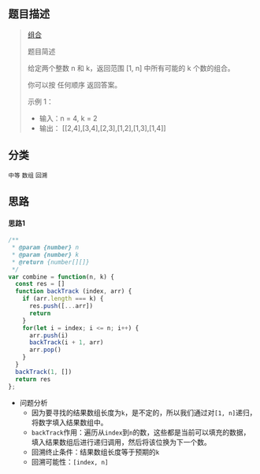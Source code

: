## 题目描述

> [组合](https://leetcode-cn.com/problems/combinations/)
>
>题目简述
>
>给定两个整数 n 和 k，返回范围 [1, n] 中所有可能的 k 个数的组合。
>
>你可以按 任何顺序 返回答案。
>
>示例 1：
>
> - 输入：n = 4, k = 2
> - 输出：
>[[2,4],[3,4],[2,3],[1,2],[1,3],[1,4]]

## 分类
`中等` `数组` `回溯` 

## 思路
#### 思路1
```javascript
/**
 * @param {number} n
 * @param {number} k
 * @return {number[][]}
 */
var combine = function(n, k) {
  const res = []
  function backTrack (index, arr) {
    if (arr.length === k) {
      res.push([...arr])
      return
    }
    for(let i = index; i <= n; i++) {
      arr.push(i)
      backTrack(i + 1, arr)
      arr.pop()
    }
  }
  backTrack(1, [])
  return res
};
```
- 问题分析
  - 因为要寻找的结果数组长度为`k`，是不定的，所以我们通过对`[1, n]`递归，将数字填入结果数组中。
  - `backTrack`作用：遍历从`index`到`n`的数，这些都是当前可以填充的数据，填入结果数组后进行递归调用，然后将该位换为下一个数。
  - 回溯终止条件：结果数组长度等于预期的`k`
  - 回溯可能性：`[index, n]`